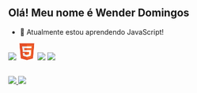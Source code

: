 ## Olá! Meu nome é Wender Domingos

<!--
**WenderSD/WenderSD** is a ✨ _special_ ✨ repository because its `README.md` (this file) appears on your GitHub profile.

Here are some ideas to get you started:

- 🔭 I’m currently working on ...
- 🌱 I’m currently learning ...
- 👯 I’m looking to collaborate on ...
- 🤔 I’m looking for help with ...
- 💬 Ask me about ...
- 📫 How to reach me: ...
- 😄 Pronouns: ...
- ⚡ Fun fact: ...
-->

- 🌱 Atualmente estou aprendendo JavaScript!

<div>
  <img height = "35em" src="https://cdn.jsdelivr.net/gh/devicons/devicon@latest/icons/javascript/javascript-original.svg" />
  <img height= "35em" src = "https://raw.githubusercontent.com/devicons/devicon/master/icons/html5/html5-original.svg"/>
  <img height = "35em" src="https://cdn.jsdelivr.net/gh/devicons/devicon@latest/icons/css3/css3-original.svg" />
  <img height = "35em" src="https://cdn.jsdelivr.net/gh/devicons/devicon@latest/icons/nodejs/nodejs-plain-wordmark.svg" />
          
          

          
</div>

##

<div>
  <a href = "mailto:wendersamuel485@gmail.com"><img src= "https://img.shields.io/badge/Gmail-D14836?style=for-the-badge&logo=gmail&logoColor=white"/>
  <a href = "https://www.linkedin.com/in/wender-domingos-4951a434a"><img src = "https://img.shields.io/badge/LinkedIn-0077B5?style=for-the-badge&logo=linkedin&logoColor=white"/>
  
</div>
